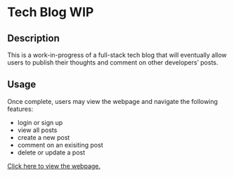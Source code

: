 # Tech Blog WIP

## Description

This is a work-in-progress of a full-stack tech blog that will eventually allow users to publish their thoughts and comment on other developers’ posts. 


## Usage

Once complete, users may view the webpage and navigate the following features:

- login or sign up
- view all posts
- create a new post
- comment on an exisiting post
- delete or update a post

[Click here to view the webpage.](https://ellie-tech-blog.herokuapp.com/)